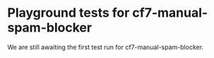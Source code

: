 # Playground tests for cf7-manual-spam-blocker
We are still awaiting the first test run for cf7-manual-spam-blocker.
